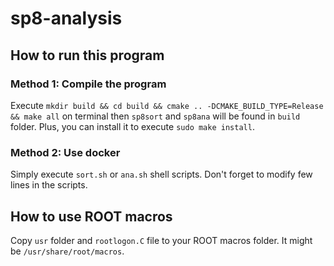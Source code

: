# sp8-analysis

## How to run this program
### Method 1: Compile the program
Execute `mkdir build && cd build && cmake .. -DCMAKE_BUILD_TYPE=Release && make all` on terminal
then `sp8sort` and `sp8ana` will be found in `build` folder. Plus, you can install it 
to execute `sudo make install`.

### Method 2: Use docker
Simply execute `sort.sh` or `ana.sh` shell scripts. Don't forget to modify few lines in the scripts. 

## How to use ROOT macros 
Copy `usr` folder and `rootlogon.C` file to your ROOT macros folder. It might be `/usr/share/root/macros`.
